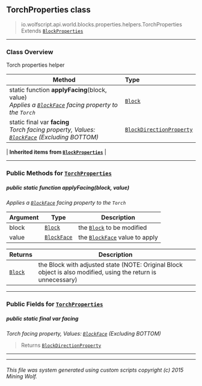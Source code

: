## TorchProperties __class__

>io.wolfscript.api.world.blocks.properties.helpers.TorchProperties
>Extends [`BlockProperties`](BlockProperties.md)

---

### Class Overview

Torch properties helper

Method | Type   
--- | :--- 
static function __applyFacing__(block, value) <br> _Applies a [`BlockFace`](../../BlockFace.md) facing property to the `Torch`_ | [`Block`](../../Block.md)
static final var __facing__ <br> _Torch facing property, Values: [`BlockFace`](../../BlockFace.md) (Excluding BOTTOM)_ | [`BlockDirectionProperty`](../BlockDirectionProperty.md)
 |
__Inherited items from [`BlockProperties`](BlockProperties.md)__ |





---


### Public Methods for [`TorchProperties`](TorchProperties.md)

##### <a id='applyfacing'></a>public static function __applyFacing__(block, value)

_Applies a [`BlockFace`](../../BlockFace.md) facing property to the `Torch`_

Argument | Type | Description  
--- | --- | --- 
block | [`Block`](../../Block.md) | the [`Block`](../../Block.md) to be modified
value | [`BlockFace`](../../BlockFace.md) | the [`BlockFace`](../../BlockFace.md) value to apply

Returns | Description
--- | --- 
[`Block`](../../Block.md) | the Block with adjusted state (NOTE: Original Block object is also modified, using the return is unnecessary)


---

### Public Fields for [`TorchProperties`](TorchProperties.md)

##### <a id='facing'></a>public static final var __facing__

_Torch facing property, Values: [`BlockFace`](../../BlockFace.md) (Excluding BOTTOM)_

>Returns
>  [`BlockDirectionProperty`](../BlockDirectionProperty.md)

---


---


###### This file was system generated using custom scripts copyright (c) 2015 Mining Wolf.
	

